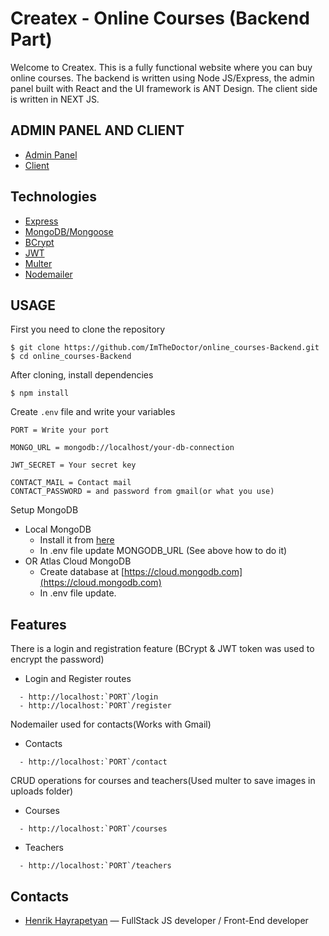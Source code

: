# Createx - Online Courses (Backend Part)

Welcome to Createx. This is a fully functional website where you can buy online courses. The backend is written using Node JS/Express, the admin panel built with React and the UI framework is ANT Design. The client side is written in NEXT JS.

## ADMIN PANEL AND CLIENT 

- [Admin Panel](https://github.com/ImTheDoctor/online_courses_admin)
- [Client](https://github.com/ImTheDoctor/online_courses-Frontend)

## Technologies

- [Express](https://expressjs.com/ru/)
- [MongoDB/Mongoose](https://www.mongodb.com/)
- [BCrypt](https://www.npmjs.com/package/bcrypt)
- [JWT](https://jwt.io/)
- [Multer](https://www.npmjs.com/package/multer)
- [Nodemailer](https://nodemailer.com/about/)

## USAGE

First you need to clone the repository 

```
$ git clone https://github.com/ImTheDoctor/online_courses-Backend.git
$ cd online_courses-Backend
```

After cloning, install dependencies


```
$ npm install
```

Create `.env` file and write your variables

```
PORT = Write your port

MONGO_URL = mongodb://localhost/your-db-connection

JWT_SECRET = Your secret key

CONTACT_MAIL = Contact mail
CONTACT_PASSWORD = and password from gmail(or what you use)
```

Setup MongoDB

- Local MongoDB
  - Install it from [here](https://www.mongodb.com/try/download/community)
  - In .env file update MONGODB_URL (See above how to do it)
- OR Atlas Cloud MongoDB
  - Create database at [https://cloud.mongodb.com](https://cloud.mongodb.com)
  - In .env file update.

## Features

There is a login and registration feature (BCrypt & JWT token was used to encrypt the password)

- Login and Register routes
```
  - http://localhost:`PORT`/login
  - http://localhost:`PORT`/register
```

Nodemailer used for contacts(Works with Gmail)

- Contacts
```
  - http://localhost:`PORT`/contact
```

CRUD operations for courses and teachers(Used multer to save images in uploads folder)

- Courses
```
  - http://localhost:`PORT`/courses
```

- Teachers
```
  - http://localhost:`PORT`/teachers
```


## Contacts

- [Henrik Hayrapetyan](https://www.linkedin.com/in/henrik-hayrapetyan/) — FullStack JS developer / Front-End developer